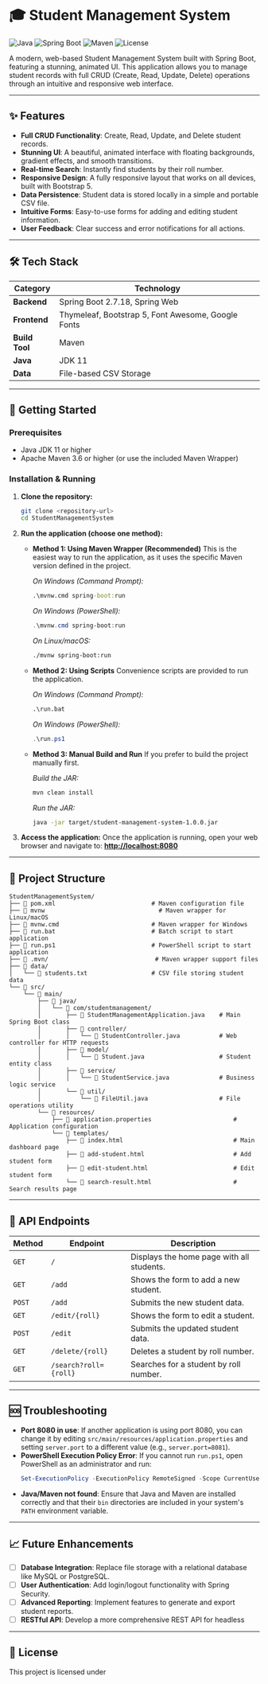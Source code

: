 # 🎓 Student Management System

![Java](https://img.shields.io/badge/Java-11-blue.svg)
![Spring Boot](https://img.shields.io/badge/Spring%20Boot-2.7.18-brightgreen.svg)
![Maven](https://img.shields.io/badge/Build-Maven-red.svg)
![License](https://img.shields.io/badge/License-MIT-yellow.svg)

A modern, web-based Student Management System built with Spring Boot, featuring a stunning, animated UI. This application allows you to manage student records with full CRUD (Create, Read, Update, Delete) operations through an intuitive and responsive web interface.

---

## ✨ Features

-   **Full CRUD Functionality**: Create, Read, Update, and Delete student records.
-   **Stunning UI**: A beautiful, animated interface with floating backgrounds, gradient effects, and smooth transitions.
-   **Real-time Search**: Instantly find students by their roll number.
-   **Responsive Design**: A fully responsive layout that works on all devices, built with Bootstrap 5.
-   **Data Persistence**: Student data is stored locally in a simple and portable CSV file.
-   **Intuitive Forms**: Easy-to-use forms for adding and editing student information.
-   **User Feedback**: Clear success and error notifications for all actions.

---

## 🛠️ Tech Stack

| Category      | Technology                                       |
| ------------- | ------------------------------------------------ |
| **Backend**   | Spring Boot 2.7.18, Spring Web                   |
| **Frontend**  | Thymeleaf, Bootstrap 5, Font Awesome, Google Fonts |
| **Build Tool**| Maven                                            |
| **Java**      | JDK 11                                           |
| **Data**      | File-based CSV Storage                           |

---

## 🚀 Getting Started

### Prerequisites

-   Java JDK 11 or higher
-   Apache Maven 3.6 or higher (or use the included Maven Wrapper)

### Installation & Running

1.  **Clone the repository:**
    ```sh
    git clone <repository-url>
    cd StudentManagementSystem
    ```

2.  **Run the application (choose one method):**

    *   **Method 1: Using Maven Wrapper (Recommended)**
        This is the easiest way to run the application, as it uses the specific Maven version defined in the project.

        *On Windows (Command Prompt):*
        ```cmd
        .\mvnw.cmd spring-boot:run
        ```
        *On Windows (PowerShell):*
        ```powershell
        .\mvnw.cmd spring-boot:run
        ```
        *On Linux/macOS:*
        ```sh
        ./mvnw spring-boot:run
        ```

    *   **Method 2: Using Scripts**
        Convenience scripts are provided to run the application.

        *On Windows (Command Prompt):*
        ```cmd
        .\run.bat
        ```
        *On Windows (PowerShell):*
        ```powershell
        .\run.ps1
        ```

    *   **Method 3: Manual Build and Run**
        If you prefer to build the project manually first.

        *Build the JAR:*
        ```sh
        mvn clean install
        ```
        *Run the JAR:*
        ```sh
        java -jar target/student-management-system-1.0.0.jar
        ```

3.  **Access the application:**
    Once the application is running, open your web browser and navigate to:
    **[http://localhost:8080](http://localhost:8080)**

---

## 📁 Project Structure

```
StudentManagementSystem/
├── 📄 pom.xml                           # Maven configuration file
├── 📄 mvnw                                # Maven wrapper for Linux/macOS
├── 📄 mvnw.cmd                          # Maven wrapper for Windows
├── 📄 run.bat                           # Batch script to start application
├── 📄 run.ps1                           # PowerShell script to start application
├── 📂 .mvn/                              # Maven wrapper support files
├── 📂 data/
│   └── 📄 students.txt                  # CSV file storing student data
└── 📂 src/
    └── 📂 main/
        ├── 📂 java/
        │   └── 📂 com/studentmanagement/
        │       ├── 📄 StudentManagementApplication.java    # Main Spring Boot class
        │       ├── 📂 controller/
        │       │   └── 📄 StudentController.java           # Web controller for HTTP requests
        │       ├── 📂 model/
        │       │   └── 📄 Student.java                     # Student entity class
        │       ├── 📂 service/
        │       │   └── 📄 StudentService.java              # Business logic service
        │       └── 📂 util/
        │           └── 📄 FileUtil.java                    # File operations utility
        └── 📂 resources/
            ├── 📄 application.properties                       # Application configuration
            └── 📂 templates/
                ├── 📄 index.html                               # Main dashboard page
                ├── 📄 add-student.html                         # Add student form
                ├── 📄 edit-student.html                        # Edit student form
                └── 📄 search-result.html                       # Search results page
```

---

## 🔌 API Endpoints

| Method | Endpoint              | Description                      |
| ------ | --------------------- | -------------------------------- |
| `GET`  | `/`                   | Displays the home page with all students. |
| `GET`  | `/add`                | Shows the form to add a new student. |
| `POST` | `/add`                | Submits the new student data.    |
| `GET`  | `/edit/{roll}`        | Shows the form to edit a student. |
| `POST` | `/edit`               | Submits the updated student data. |
| `GET`  | `/delete/{roll}`      | Deletes a student by roll number. |
| `GET`  | `/search?roll={roll}` | Searches for a student by roll number. |

---

## 🆘 Troubleshooting

-   **Port 8080 in use**: If another application is using port 8080, you can change it by editing `src/main/resources/application.properties` and setting `server.port` to a different value (e.g., `server.port=8081`).
-   **PowerShell Execution Policy Error**: If you cannot run `run.ps1`, open PowerShell as an administrator and run:
    ```powershell
    Set-ExecutionPolicy -ExecutionPolicy RemoteSigned -Scope CurrentUser
    ```
-   **Java/Maven not found**: Ensure that Java and Maven are installed correctly and that their `bin` directories are included in your system's `PATH` environment variable.

---

## 📈 Future Enhancements

-   [ ] **Database Integration**: Replace file storage with a relational database like MySQL or PostgreSQL.
-   [ ] **User Authentication**: Add login/logout functionality with Spring Security.
-   [ ] **Advanced Reporting**: Implement features to generate and export student reports.
-   [ ] **RESTful API**: Develop a more comprehensive REST API for headless

---

## 📜 License

This project is licensed under

